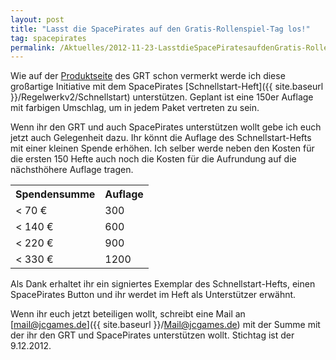 ```yaml
---
layout: post
title: "Lasst die SpacePirates auf den Gratis-Rollenspiel-Tag los!"
tag: spacepirates
permalink: /Aktuelles/2012-11-23-LasstdieSpacePiratesaufdenGratis-Rollenspiel-Taglos
---
```


Wie auf der [Produktseite](http://gratisrollenspieltag.de/produkte/) des GRT schon vermerkt werde ich diese großartige Initiative mit dem SpacePirates [Schnellstart-Heft]({{ site.baseurl }}/Regelwerkv2/Schnellstart) unterstützen. Geplant ist eine 150er Auflage mit farbigen Umschlag, um in jedem Paket vertreten zu sein.

Wenn ihr den GRT und auch SpacePirates unterstützen wollt gebe ich euch jetzt auch Gelegenheit dazu. Ihr könnt die Auflage des Schnellstart-Hefts mit einer kleinen Spende erhöhen. Ich selber werde neben den Kosten für die ersten 150 Hefte auch noch die Kosten für die Aufrundung auf die nächsthöhere Auflage tragen.

<table>
<tbody>
<tr><th>Spendensumme</th><th>Auflage</th></tr>
<tr><td>&lt; 70 &euro;</td><td>300</td></tr>
<tr><td>&lt; 140 &euro;</td><td>600</td></tr>
<tr><td>&lt; 220 &euro;</td><td>900</td></tr>
<tr><td>&lt; 330 &euro;</td><td>1200</td></tr>
</tbody>
</table>
Als Dank erhaltet ihr ein signiertes Exemplar des Schnellstart-Hefts, einen SpacePirates Button und ihr werdet im Heft als Unterstützer erwähnt.

Wenn ihr euch jetzt beteiligen wollt, schreibt eine Mail an [mail@jcgames.de]({{ site.baseurl }}/Mail@jcgames.de) mit der Summe mit der ihr den GRT und SpacePirates unterstützen wollt. Stichtag ist der 9.12.2012.


